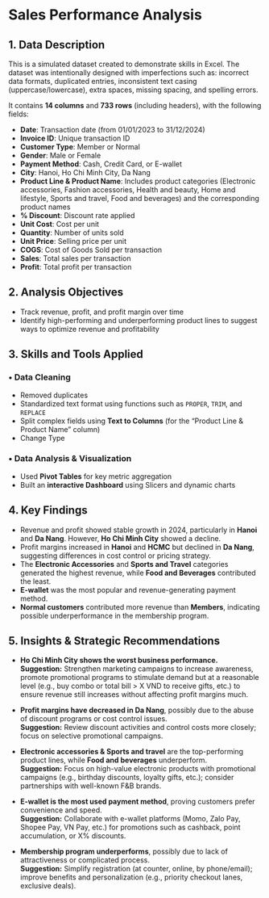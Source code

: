 # Sales Performance Analysis

## 1. Data Description

This is a simulated dataset created to demonstrate skills in Excel. The dataset was intentionally designed with imperfections such as: incorrect data formats, duplicated entries, inconsistent text casing (uppercase/lowercase), extra spaces, missing spacing, and spelling errors.

It contains **14 columns** and **733 rows** (including headers), with the following fields:

- **Date**: Transaction date (from 01/01/2023 to 31/12/2024)  
- **Invoice ID**: Unique transaction ID  
- **Customer Type**: Member or Normal  
- **Gender**: Male or Female  
- **Payment Method**: Cash, Credit Card, or E-wallet  
- **City**: Hanoi, Ho Chi Minh City, Da Nang  
- **Product Line & Product Name**: Includes product categories (Electronic accessories, Fashion accessories, Health and beauty, Home and lifestyle, Sports and travel, Food and beverages) and the corresponding product names  
- **% Discount**: Discount rate applied  
- **Unit Cost**: Cost per unit  
- **Quantity**: Number of units sold  
- **Unit Price**: Selling price per unit  
- **COGS**: Cost of Goods Sold per transaction  
- **Sales**: Total sales per transaction  
- **Profit**: Total profit per transaction  

## 2. Analysis Objectives

- Track revenue, profit, and profit margin over time  
- Identify high-performing and underperforming product lines to suggest ways to optimize revenue and profitability  

## 3. Skills and Tools Applied

### • Data Cleaning
- Removed duplicates  
- Standardized text format using functions such as `PROPER`, `TRIM`, and `REPLACE`  
- Split complex fields using **Text to Columns** (for the “Product Line & Product Name” column)  
- Change Type  

### • Data Analysis & Visualization
- Used **Pivot Tables** for key metric aggregation  
- Built an **interactive Dashboard** using Slicers and dynamic charts  

## 4. Key Findings

- Revenue and profit showed stable growth in 2024, particularly in **Hanoi** and **Da Nang**. However, **Ho Chi Minh City** showed a decline.  
- Profit margins increased in **Hanoi** and **HCMC** but declined in **Da Nang**, suggesting differences in cost control or pricing strategy.  
- The **Electronic Accessories** and **Sports and Travel** categories generated the highest revenue, while **Food and Beverages** contributed the least.  
- **E-wallet** was the most popular and revenue-generating payment method.  
- **Normal customers** contributed more revenue than **Members**, indicating possible underperformance in the membership program.  

## 5. Insights & Strategic Recommendations

- **Ho Chi Minh City shows the worst business performance.**  
  **Suggestion:** Strengthen marketing campaigns to increase awareness, promote promotional programs to stimulate demand but at a reasonable level (e.g., buy combo or total bill > X VND to receive gifts, etc.) to ensure revenue still increases without affecting profit margins much.

- **Profit margins have decreased in Da Nang**, possibly due to the abuse of discount programs or cost control issues.  
  **Suggestion:** Review discount activities and control costs more closely; focus on selective promotional campaigns.

- **Electronic accessories & Sports and travel** are the top-performing product lines, while **Food and beverages** underperform.  
  **Suggestion:** Focus on high-value electronic products with promotional campaigns (e.g., birthday discounts, loyalty gifts, etc.); consider partnerships with well-known F&B brands.

- **E-wallet is the most used payment method**, proving customers prefer convenience and speed.  
  **Suggestion:** Collaborate with e-wallet platforms (Momo, Zalo Pay, Shopee Pay, VN Pay, etc.) for promotions such as cashback, point accumulation, or X% discounts.

- **Membership program underperforms**, possibly due to lack of attractiveness or complicated process.  
  **Suggestion:** Simplify registration (at counter, online, by phone/email); improve benefits and personalization (e.g., priority checkout lanes, exclusive deals).
